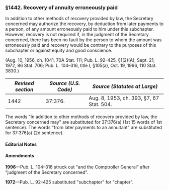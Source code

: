 ### §1442. Recovery of annuity erroneously paid ###

In addition to other methods of recovery provided by law, the Secretary concerned may authorize the recovery, by deduction from later payments to a person, of any amount erroneously paid to him under this subchapter. However, recovery is not required if, in the judgment of the Secretary concerned, there has been no fault by the person to whom the amount was erroneously paid and recovery would be contrary to the purposes of this subchapter or against equity and good conscience.

(Aug. 10, 1956, ch. 1041, 70A Stat. 111; Pub. L. 92–425, §1(2)(A), Sept. 21, 1972, 86 Stat. 706; Pub. L. 104–316, title I, §105(a), Oct. 19, 1996, 110 Stat. 3830.)

|*Revised section*|*Source (U.S. Code)*|      *Source (Statutes at Large)*      |
|-----------------|--------------------|----------------------------------------|
|      1442       |      37:376.       |Aug. 8, 1953, ch. 393, §7, 67 Stat. 504.|

The words "In addition to other methods of recovery provided by law, the Secretary concerned may" are substituted for 37:376(a) (1st 15 words of 1st sentence). The words "from later payments to an annuitant" are substituted for 37:376(a) (2d sentence).

#### **Editorial Notes** ####

#### Amendments ####

**1996**—Pub. L. 104–316 struck out "and the Comptroller General" after "judgment of the Secretary concerned".

**1972**—Pub. L. 92–425 substituted "subchapter" for "chapter".